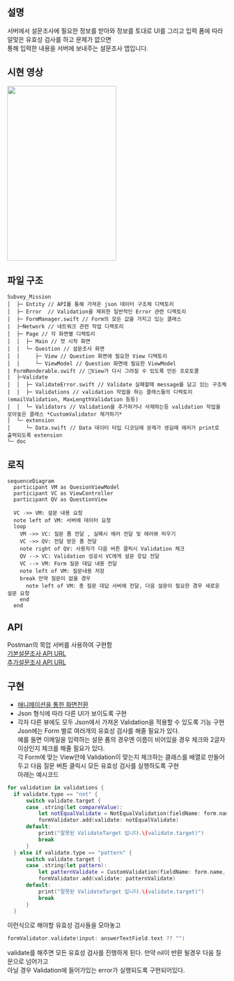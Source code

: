 

## 설명  
서버에서 설문조사에 필요한 정보를 받아와 정보를 토대로 UI를 그리고 입력 폼에 따라 알맞은 유효성 검사를 하고 문제가 없으면   
통해 입력한 내용을 서버에 보내주는 설문조사 앱입니다.    


## 시현 영상
<img src="https://github.com/three523/Subvey_mission/assets/71269216/3d7dd8cb-89d1-487e-a05f-374309cebabe" width="250" height="400"/>

## 파일 구조
```
Subvey_Mission
│  ├─ Entity // API를 통해 가져온 json 데이터 구조체 디텍토리
│  ├─ Error  // Validation을 제외한 일반적인 Error 관련 디렉토리
│  ├─ FormManager.swift // Form의 모든 값을 가지고 있는 클래스
|  ├─Network // 네트워크 관련 작업 디렉토리
│  ├─ Page // 각 화면별 디렉토리
│  │  ├─ Main // 첫 시작 화면
│  │  └─ Question // 설문조사 화면
│  │     ├─ View // Question 화면에 필요한 View 디텍토리
│  │     └─ ViewModel // Question 화면에 필요한 ViewModel
| FormRenderable.swift // View가 다시 그려질 수 있도록 만든 프로토콜
|  ├─Validate
│  │  ├─ ValidateError.swift // Validate 실패할때 message를 담고 있는 구조체
|  |  ├─ Validations // validation 작업을 하는 클래스들의 디렉토리(emailValidation, MaxLengthValidation 등등)
│  │  └─ Validators // Validation을 추가하거나 삭제하는등 validation 작업을 모아놓은 클래스 *CustomValidator 제거하기*
│  └─ extension
│     └─ Data.swift // Data 데이터 타입 디코딩에 문제가 생길때 에러가 print로 출력되도록 extension
└─ doc
```
## 로직
```mermaid
sequenceDiagram
  participant VM as QuesionViewModel
  participant VC as ViewController   
  participant QV as QuestionView
  
  VC ->> VM: 설문 내용 요청
  note left of VM: 서버에 데이터 요청
  loop 
    VM ->> VC: 질문 폼 전달 , 실패시 에러 전달 및 에러뷰 띄우기
    VC ->> QV: 전달 받은 폼 전달
    note right of QV: 사용자가 다음 버튼 클릭시 Validation 체크
    QV --> VC: Validation 성공시 VC에게 설문 응답 전달
    VC --> VM: Form 질문 대답 내용 전달
    note left of VM: 질문내용 저장
    break 만약 질문이 없을 경우
      note left of VM: 총 질문 대답 서버에 전달, 다음 설문이 필요한 경우 새로운 설문 요청
    end 
  end
```

## API
Postman의 목업 서버를 사용하여 구현함   
[기본설문조사 API URL](https://512ab7c7-e29e-4a64-ace6-d1e98a5ce40f.mock.pstmn.io/api/question/common)   
[추가설문조사 API URL](https://512ab7c7-e29e-4a64-ace6-d1e98a5ce40f.mock.pstmn.io/api/question/1)

## 구현
- [애니메이션을 통한 화면전환](https://github.com/three523/Subvey_mission/blob/main/doc/%ED%99%94%EB%A9%B4%EC%A0%84%ED%99%98%EA%B8%B0%EB%8A%A5%EA%B5%AC%ED%98%84.md)
- Json 형식에 따라 다른 UI가 보이도록 구현
- 각자 다른 뷰에도 모두 Json에서 가져온 Validation을 적용할 수 있도록 기능 구현
Json에는 Form 별로 여러개의 유효성 검사를 해줄 필요가 있다.    
예를 들면 이메일을 입력하는 설문 폼의 경우엔 이름이 비어있을 경우 체크와 2글자 이상인지 체크를 해줄 필요가 있다.    
각 Form에 맞는 View안에 Validation이 맞는지 체크하는 클래스를 배열로 만들어두고 다음 질문 버튼 클릭시 모든 유효성 검사를 실행하도록 구현    
아래는 예시코드
```swift
for validation in validations {
  if validate.type == "not" {
      switch validate.target {
      case .string(let compareValue):
          let notEqualValidate = NotEqualValidation(fieldName: form.name, compareValue: compareValue, error: error)
          formValidator.add(validate: notEqualValidate)
      default:
          print("잘못된 ValidateTarget 입니다.\(validate.target)")
          break
      }
  } else if validate.type == "pattern" {
      switch validate.target {
      case .string(let pattern):
          let patternValidate = CustomValidation(fieldName: form.name, pattern: pattern, error: error)
          formValidator.add(validate: patternValidate)
      default:
          print("잘못된 ValidateTarget 입니다.\(validate.target)")
          break
      }
  }
```
이런식으로 해야할 유효성 검사들을 모아놓고
```swift
formValidator.validate(input: answerTextField.text ?? "")
```
validate를 해주면 모든 유효성 검사를 진행하게 된다.
만약 nil이 반환 될경우 다음 질문으로 넘어가고    
아닐 경우 Validation에 들어가있는 error가 실행되도록 구현되어있다.
